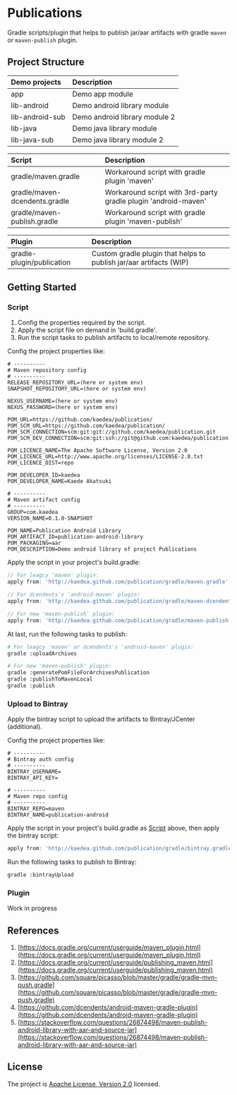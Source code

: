 # Publications

Gradle scripts/plugin that helps to publish jar/aar artifacts with gradle `maven` or `maven-publish` plugin.


## Project Structure

|  Demo projects |  Description |
| :------------ | :------------ |
| app | Demo app module |
| lib-android | Demo android library module |
| lib-android-sub | Demo android library module 2 |
| lib-java | Demo java library module |
| lib-java-sub | Demo java library module  2 |

|  Script |  Description |
| :------------ | :------------ |
| gradle/maven.gradle | Workaround script with gradle plugin 'maven' |
| gradle/maven-dcendents.gradle | Workaround script with 3rd-party gradle plugin 'android-maven' |
| gradle/maven-publish.gradle | Workaround script with gradle plugin 'maven-publish' |

|  Plugin |  Description |
| :------------ | :------------ |
| gradle-plugin/publication | Custom gradle plugin that helps to publish jar/aar artifacts (WIP) |

## Getting Started

### Script

1. Config the properties required by the script.
2. Apply the script file on demand in 'build.gradle'.
3. Run the script tasks to publish artifacts to local/remote repository.

Config the project properties like:
```shell
# ----------
# Maven repository config
# ----------
RELEASE_REPOSITORY_URL=(here or system env)
SNAPSHOT_REPOSITORY_URL=(here or system env)

NEXUS_USERNAME=(here or system env)
NEXUS_PASSWORD=(here or system env)

POM_URL=https://github.com/kaedea/publication/
POM_SCM_URL=https://github.com/kaedea/publication/
POM_SCM_CONNECTION=scm:git:git://github.com/kaedea/publication.git
POM_SCM_DEV_CONNECTION=scm:git:ssh://git@github.com:kaedea/publication.git

POM_LICENCE_NAME=The Apache Software License, Version 2.0
POM_LICENCE_URL=http://www.apache.org/licenses/LICENSE-2.0.txt
POM_LICENCE_DIST=repo

POM_DEVELOPER_ID=kaedea
POM_DEVELOPER_NAME=Kaede Akatsuki

# ----------
# Maven artifact config
# ----------
GROUP=com.kaedea
VERSION_NAME=0.1.0-SNAPSHOT

POM_NAME=Publication Android Library
POM_ARTIFACT_ID=publication-android-library
POM_PACKAGING=aar
POM_DESCRIPTION=Demo android library of project Publications
```

Apply the script in your project's build.gradle:
```groovy
// For leagcy 'maven' plugin:
apply from: 'http://kaedea.github.com/publication/gradle/maven.gradle'

// For dcendents's 'android-maven' plugin:
apply from: 'http://kaedea.github.com/publication/gradle/maven-dcendents.gradle'

// For new 'maven-publish' plugin:
apply from: 'http://kaedea.github.com/publication/gradle/maven-publish.gradle'
```

At last, run the following tasks to publish:
```bash
# For leagcy 'maven' or dcendents's 'android-maven' plugin:
gradle :uploadArchives

# For new 'maven-publish' plugin:
gradle :generatePomFileForArchivesPublication
gradle :publishToMavenLocal
gradle :publish
```

### Upload to Bintray

Apply the bintray script to upload the artifacts to Bintray/JCenter (additional).

Config the project properties like:
```shell
# ----------
# Bintray auth config
# ----------
BINTRAY_USERNAME=
BINTRAY_API_KEY=

# ----------
# Maven repo config
# ----------
BINTRAY_REPO=maven
BINTRAY_NAME=publication-android
```

Apply the script in your project's build.gradle as [Script](#Script) above, then apply the bintray script:
```groovy
apply from: 'http://kaedea.github.com/publication/gradle/bintray.gradle'
```

Run the following tasks to publish to Bintray:
```bash
gradle :bintrayUpload
```

### Plugin

Work in progress

## References

1. [https://docs.gradle.org/current/userguide/maven_plugin.html](https://docs.gradle.org/current/userguide/maven_plugin.html)
1. [https://docs.gradle.org/current/userguide/publishing_maven.html](https://docs.gradle.org/current/userguide/publishing_maven.html)
1. [https://github.com/square/picasso/blob/master/gradle/gradle-mvn-push.gradle](https://github.com/square/picasso/blob/master/gradle/gradle-mvn-push.gradle)
1. [https://github.com/dcendents/android-maven-gradle-plugin](https://github.com/dcendents/android-maven-gradle-plugin)
1. [https://stackoverflow.com/questions/26874498/maven-publish-android-library-with-aar-and-source-jar](https://stackoverflow.com/questions/26874498/maven-publish-android-library-with-aar-and-source-jar)

## License

The project is [Apache License, Version 2.0](/LICENSE) licensed.
